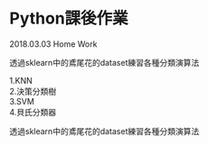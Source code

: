 #  Python課後作業
<p>2018.03.03 Home Work</p>
<p>透過sklearn中的鳶尾花的dataset練習各種分類演算法</p>
1.KNN</br>
2.決策分類樹</br>
3.SVM</br>
4.貝氏分類器</br>
<p></p>
<p>透過sklearn中的鳶尾花的dataset練習各種分類演算法</p></br>
